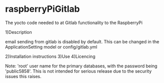 # raspberryPiGitlab
The yocto code needed to at Gitlab functionality to the RaspberryPi 

1)Description

email sending from gitlab is disabled by default. This can be changed in the ApplicationSetting model or config/gitlab.yml

2)Installation instructions
3)Use
4)Licencing


Note: 'root' user name for the primary databases, with the password being  'public5858'. This is not intended for serious release due to the security issues this raises.
